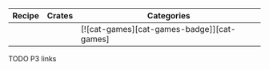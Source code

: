 | Recipe | Crates | Categories |
|---|---|---|
|  |  | [![cat-games][cat-games-badge]][cat-games] |

<div class="hidden">
TODO P3 links
</div>
